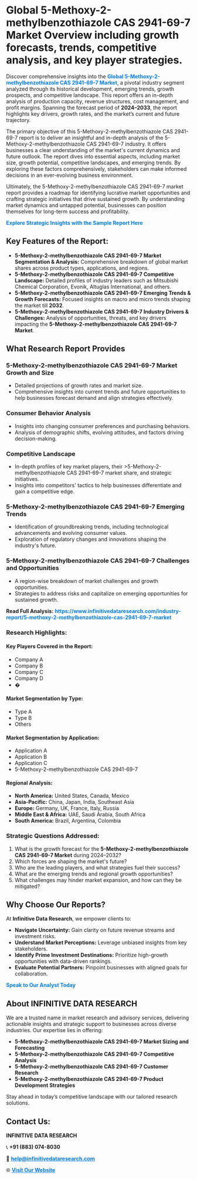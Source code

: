 <h1>Global 5-Methoxy-2-methylbenzothiazole CAS 2941-69-7 Market Overview including growth forecasts, trends, competitive analysis, and key player strategies.</h1>
<p>
Discover comprehensive insights into the 
<a href="https://www.infinitivedataresearch.com/industry-report/5-methoxy-2-methylbenzothiazole-cas-2941-69-7-market" rel="dofollow" style="color: #007BFF; text-decoration: none;"><strong>Global 5-Methoxy-2-methylbenzothiazole CAS 2941-69-7 Market</strong></a>, a pivotal industry segment analyzed through its historical development, emerging trends, growth prospects, and competitive landscape. This report offers an in-depth analysis of production capacity, revenue structures, cost management, and profit margins. Spanning the forecast period of <strong>2024–2033</strong>, the report highlights key drivers, growth rates, and the market’s current and future trajectory.
</p>
<p>
The primary objective of this 5-Methoxy-2-methylbenzothiazole CAS 2941-69-7 report is to deliver an insightful and in-depth analysis of the 5-Methoxy-2-methylbenzothiazole CAS 2941-69-7 industry. It offers businesses a clear understanding of the market's current dynamics and future outlook. The report dives into essential aspects, including market size, growth potential, competitive landscapes, and emerging trends. By exploring these factors comprehensively, stakeholders can make informed decisions in an ever-evolving business environment.
</p>
<p>
Ultimately, the 5-Methoxy-2-methylbenzothiazole CAS 2941-69-7 market report provides a roadmap for identifying lucrative market opportunities and crafting strategic initiatives that drive sustained growth. By understanding market dynamics and untapped potential, businesses can position themselves for long-term success and profitability.
</p>
<p>
<a href="https://www.infinitivedataresearch.com/request-sample/reportId=111878" style="color: #007BFF; text-decoration: none;"><strong>Explore Strategic Insights with the Sample Report Here</strong></a>
</p>

<h2>Key Features of the Report:</h2>
<ul>
<li><strong>5-Methoxy-2-methylbenzothiazole CAS 2941-69-7 Market Segmentation & Analysis:</strong> Comprehensive breakdown of global market shares across product types, applications, and regions.</li>
<li><strong>5-Methoxy-2-methylbenzothiazole CAS 2941-69-7 Competitive Landscape:</strong> Detailed profiles of industry leaders such as Mitsubishi Chemical Corporation, Evonik, Altuglas International, and others.</li>
<li><strong>5-Methoxy-2-methylbenzothiazole CAS 2941-69-7 Emerging Trends & Growth Forecasts:</strong> Focused insights on macro and micro trends shaping the market till <strong>2032</strong>.</li>
<li><strong>5-Methoxy-2-methylbenzothiazole CAS 2941-69-7 Industry Drivers & Challenges:</strong> Analysis of opportunities, threats, and key drivers impacting the <strong>5-Methoxy-2-methylbenzothiazole CAS 2941-69-7 Market</strong>.</li>
</ul>

<h2>What Research Report Provides</h2>
<h3>5-Methoxy-2-methylbenzothiazole CAS 2941-69-7 Market Growth and Size</h3>
<ul>
<li>Detailed projections of growth rates and market size.</li>
<li>Comprehensive insights into current trends and future opportunities to help businesses forecast demand and align strategies effectively.</li>
</ul>

<h3>Consumer Behavior Analysis</h3>
<ul>
<li>Insights into changing consumer preferences and purchasing behaviors.</li>
<li>Analysis of demographic shifts, evolving attitudes, and factors driving decision-making.</li>
</ul>

<h3>Competitive Landscape</h3>
<ul>
<li>In-depth profiles of key market players, their >5-Methoxy-2-methylbenzothiazole CAS 2941-69-7 market share, and strategic initiatives.</li>
<li>Insights into competitors' tactics to help businesses differentiate and gain a competitive edge.</li>
</ul>

<h3>5-Methoxy-2-methylbenzothiazole CAS 2941-69-7 Emerging Trends</h3>
<ul>
<li>Identification of groundbreaking trends, including technological advancements and evolving consumer values.</li>
<li>Exploration of regulatory changes and innovations shaping the industry's future.</li>
</ul>

<h3>5-Methoxy-2-methylbenzothiazole CAS 2941-69-7 Challenges and Opportunities</h3>
<ul>
<li>A region-wise breakdown of market challenges and growth opportunities.</li>
<li>Strategies to address risks and capitalize on emerging opportunities for sustained growth.</li>
</ul>
<p><strong>Read Full Analysis:</strong> <a href="https://www.infinitivedataresearch.com/industry-report/5-methoxy-2-methylbenzothiazole-cas-2941-69-7-market" rel="dofollow" style="color: #007BFF; text-decoration: none;"><strong>https://www.infinitivedataresearch.com/industry-report/5-methoxy-2-methylbenzothiazole-cas-2941-69-7-market</strong></a></p>
<h3>Research Highlights:</h3>
<h4>Key Players Covered in the Report:</h4>
<ul><li>Company A</li><li>Company B</li><li>Company C</li><li>Company D</li><li>�</li></ul>
<h4>Market Segmentation by Type:</h4>
<ul><li>Type A</li><li>Type B</li><li>Others</li></ul>
<h4>Market Segmentation by Application:</h4>
<ul><li>Application A</li><li>Application B</li><li>Application C</li><li>5-Methoxy-2-methylbenzothiazole CAS 2941-69-7</li></ul>

<h4>Regional Analysis:</h4>
<ul>
<li><strong>North America:</strong> United States, Canada, Mexico</li>
<li><strong>Asia-Pacific:</strong> China, Japan, India, Southeast Asia</li>
<li><strong>Europe:</strong> Germany, UK, France, Italy, Russia</li>
<li><strong>Middle East & Africa:</strong> UAE, Saudi Arabia, South Africa</li>
<li><strong>South America:</strong> Brazil, Argentina, Colombia</li>
</ul>

<h3>Strategic Questions Addressed:</h3>
<ol>
<li>What is the growth forecast for the <strong>5-Methoxy-2-methylbenzothiazole CAS 2941-69-7 Market</strong> during 2024–2032?</li>
<li>Which forces are shaping the market's future?</li>
<li>Who are the leading players, and what strategies fuel their success?</li>
<li>What are the emerging trends and regional growth opportunities?</li>
<li>What challenges may hinder market expansion, and how can they be mitigated?</li>
</ol>

<h2>Why Choose Our Reports?</h2>
<p>At <strong>Infinitive Data Research</strong>, we empower clients to:</p>
<ul>
<li><strong>Navigate Uncertainty:</strong> Gain clarity on future revenue streams and investment risks.</li>
<li><strong>Understand Market Perceptions:</strong> Leverage unbiased insights from key stakeholders.</li>
<li><strong>Identify Prime Investment Destinations:</strong> Prioritize high-growth opportunities with data-driven rankings.</li>
<li><strong>Evaluate Potential Partners:</strong> Pinpoint businesses with aligned goals for collaboration.</li>
</ul>
<p><a href="https://www.infinitivedataresearch.com/industry-report/5-methoxy-2-methylbenzothiazole-cas-2941-69-7-market" rel="dofollow" style="color: #007BFF; text-decoration: none;"><strong>Speak to Our Analyst Today</strong></a></p>

<h2>About INFINITIVE DATA RESEARCH</h2>
<p>We are a trusted name in market research and advisory services, delivering actionable insights and strategic support to businesses across diverse industries. Our expertise lies in offering:</p>
<ul>
<li><strong>5-Methoxy-2-methylbenzothiazole CAS 2941-69-7 Market Sizing and Forecasting</strong></li>
<li><strong>5-Methoxy-2-methylbenzothiazole CAS 2941-69-7 Competitive Analysis</strong></li>
<li><strong>5-Methoxy-2-methylbenzothiazole CAS 2941-69-7 Customer Research</strong></li>
<li><strong>5-Methoxy-2-methylbenzothiazole CAS 2941-69-7 Product Development Strategies</strong></li>
</ul>
<p>Stay ahead in today’s competitive landscape with our tailored research solutions.</p>

<h2>Contact Us:</h2>
<p><strong>INFINITIVE DATA RESEARCH</strong></p>
<p>📞 <strong>+91 (883) 074-8030</strong></p>
<p>📧 <strong><a href="mailto:help@infinitivedataresearch.com" style="color: #007BFF;">help@infinitivedataresearch.com</a></strong></p>
<p>🌐 <strong><a href="https://www.infinitivedataresearch.com" rel="dofollow" style="color: #007BFF;">Visit Our Website</a></strong></p>